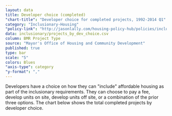 ```yaml
---
layout: data
title: Developer choice (completed)
"chart-title": "Developer choice for completed projects, 1992-2014 Q1"
category: "Inclusionary-Housing"
"policy-link": "http://jasonlally.com/housing-policy-hub/policies/inclusionary-housing/"
data: inclusionary/projects_by_dev_choice.csv
column: BMR Project Type
source: "Mayor's Office of Housing and Community Development"
published: true
type: bar
scale: "5"
colors: Blues
"axis-type": category
"y-format": ","
---
```


Developers have a choice on how they can "include" affordable housing as part of the inclusionary requirements. They can choose to pay a fee, develop units on site, develop units off site, or a combination of the prior three options. The chart below shows the total completed projects by developer choice.
